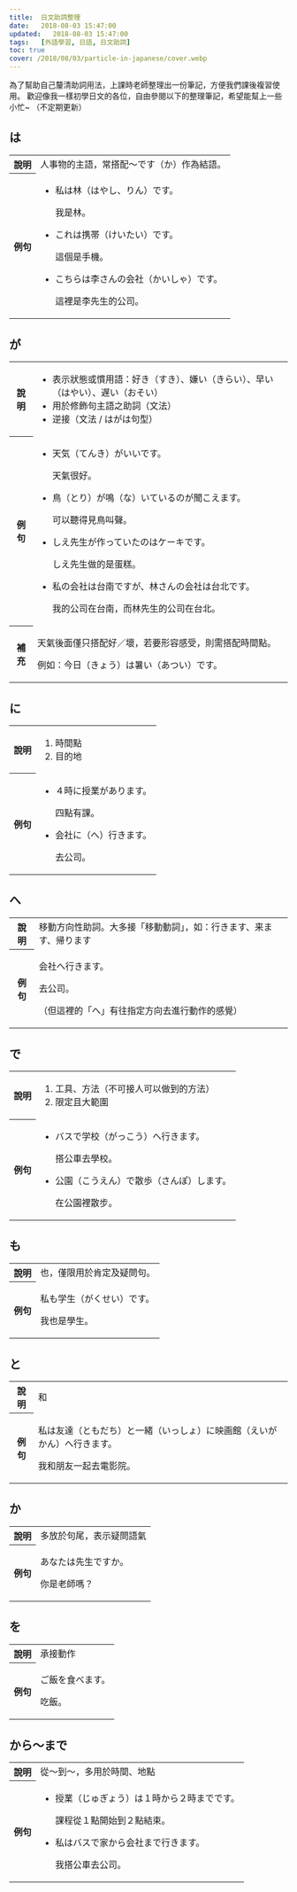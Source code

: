 ```yaml
---
title:  日文助詞整理
date:   2018-08-03 15:47:00
updated:   2018-08-03 15:47:00
tags:   [外語學習, 日語, 日文助詞]
toc: true
cover: /2018/08/03/particle-in-japanese/cover.webp
---
```


為了幫助自己釐清助詞用法，上課時老師整理出一份筆記，方便我們課後複習使用。
歡迎像我一樣初學日文的各位，自由參閱以下的整理筆記，希望能幫上一些小忙~
（不定期更新）

<!-- more -->

## は

<table>
  <tr>
    <th>說明</th>
    <td>人事物的主語，常搭配～です（か）作為結語。</td>
  </tr>
  <tr>
    <th>例句</th>
    <td>
       <ul>
        <li>
          <p>私は林（はやし、りん）です。</p>
          <p>我是林。</p>
        </li>
        <li>
          <p>これは携帯（けいたい）です。</p>
          <p>這個是手機。</p>
        </li>
        <li>
          <p>こちらは李さんの会社（かいしゃ）です。</p>
          <p>這裡是李先生的公司。</p>
        </li>
      </ul>
    </td>
  </tr>
</table>

## が

<table>
  <tr>
    <th>說明</th>
    <td>
      <ul>
        <li>表示狀態或慣用語：好き（すき）、嫌い（きらい）、早い（はやい）、遅い（おそい）</li>
        <li>用於修飾句主語之助詞（文法）</li>
        <li>逆接（文法 / はがは句型）</li>
      </ul>
    </td>
  </tr>
  <tr>
    <th>例句</th>
    <td>
      <ul>
        <li><p>天気（てんき）がいいです。</p><p>天氣很好。</p></li>
        <li><p>鳥（とり）が鳴（な）いているのが聞こえます。</p><p>可以聽得見鳥叫聲。</p></li>
        <li><p>しえ先生が作っていたのはケーキです。</p><p>しえ先生做的是蛋糕。</p></li>
        <li><p>私の会社は台南ですが、林さんの会社は台北です。</p><p>我的公司在台南，而林先生的公司在台北。</p></li>
      </ul>
    </td>
  </tr>
  <tr>
    <th>補充</th>
    <td>
      <p>天氣後面僅只搭配好／壞，若要形容感受，則需搭配時間點。 <p>
      <p>例如：今日（きょう）は暑い（あつい）です。</p>
    </td>
  </tr>
</table>

## に

<table>
  <tr>
    <th>說明</th>
    <td>
      <ol>
        <li>時間點</li>
        <li>目的地</li>
      </ol>
    </td>
  </tr>
  <tr>
    <th>例句</th>
    <td>
      <ul>
        <li><p>４時に授業があります。</p><p>四點有課。</p></li>
        <li><p>会社に（へ）行きます。</p><p>去公司。</p></li>
      </ul>
    </td>
  </tr>
</table>

## へ

<table>
  <tr>
    <th>說明</th>
    <td>移動方向性助詞。大多接「移動動詞」，如：行きます、来ます、帰ります</td>
  </tr>
  <tr>
    <th>例句</th>
    <td><p>会社へ行きます。</p><p>去公司。</p><p>（但這裡的「へ」有往指定方向去進行動作的感覺）</p></td>
  </tr>
</table>

## で

<table>
  <tr>
    <th>說明</th>
    <td>
      <ol>
        <li>工具、方法（不可接人可以做到的方法）</li>
        <li>限定且大範圍</li>
      </ol>
    </td>
  </tr>
  <tr>
    <th>例句</th>
    <td>
      <ul>
        <li><p>バスで学校（がっこう）へ行きます。</p><p>搭公車去學校。</p></li>
        <li><p>公園（こうえん）で散歩（さんぽ）します。</p><p>在公園裡散步。</p></li>
      </ul>
    </td>
  </tr>
</table>

## も

<table>
  <tr>
    <th>說明</th>
    <td>也，僅限用於肯定及疑問句。</td>
  </tr>
  <tr>
    <th>例句</th>
    <td><p>私も学生（がくせい）です。</p><p>我也是學生。</p></td>
  </tr>
</table>

## と

<table>
  <tr>
    <th>說明</th>
    <td>和</td>
  </tr>
  <tr>
    <th>例句</th>
    <td><p>私は友達（ともだち）と一緒（いっしょ）に映画館（えいがかん）へ行きます。</p><p>我和朋友一起去電影院。</p></td>
  </tr>
</table>


## か

<table>
  <tr>
    <th>說明</th>
    <td>多放於句尾，表示疑問語氣</td>
  </tr>
  <tr>
    <th>例句</th>
    <td><p>あなたは先生ですか。</p><p>你是老師嗎？</p></td>
  </tr>
</table>

## を

<table>
  <tr>
    <th>說明</th>
    <td>承接動作</td>
  </tr>
  <tr>
    <th>例句</th>
    <td><p>ご飯を食べます。</p><p>吃飯。</p></td>
  </tr>
</table>

## から～まで

<table>
  <tr>
    <th>說明</th>
    <td>從～到～，多用於時間、地點</td>
  </tr>
  <tr>
    <th>例句</th>
    <td>
      <ul>
        <li><p>授業（じゅぎょう）は１時から２時までです。</p><p>課程從１點開始到２點結束。</p></li>
        <li><p>私はバスで家から会社まで行きます。</p><p>我搭公車去公司。</p></li>
      </ul>
    </td>
  </tr>
</table>
